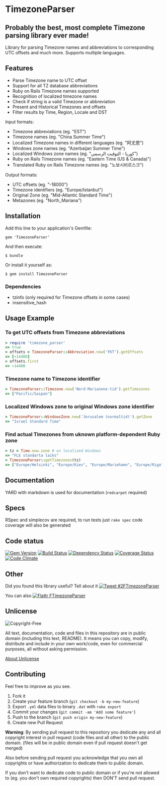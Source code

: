 # TimezoneParser

## Probably the best, most complete Timezone parsing library ever made!

Library for parsing Timezone names and abbreviations to corresponding UTC offsets and much more. Supports multiple languages.

## Features

* Parse Timezone name to UTC offset
* Support for all TZ database abbreviations
* Ruby on Rails Timezone names supported
* Recognition of localized timezone names
* Check if string is a valid Timezone or abbreviation
* Present and Historical Timezones and offsets
* Filter results by Time, Region, Locale and DST


Input formats:

* Timezone abbreviations (eg. "EST")
* Timezone names (eg. "China Summer Time")
* Localized Timezone names in different languages (eg. "阿尤恩")
* Windows zone names (eg. "Azerbaijan Summer Time")
* Localized Windows zone names (eg. "كوريا - التوقيت الرسمي")
* Ruby on Rails Timezone names (eg. "Eastern Time (US & Canada)")
* Translated Ruby on Rails Timezone names (eg. "노보시비르스크")


Output formats:

* UTC offsets (eg. "-18000")
* Timezone identifiers (eg. "Europe/Istanbul")
* Original Zone (eg. "Mid-Atlantic Standard Time")
* Metazones (eg. "North_Mariana")


## Installation

Add this line to your application's Gemfile:

    gem 'TimezoneParser'

And then execute:

    $ bundle

Or install it yourself as:

    $ gem install TimezoneParser


### Dependencies

* tzinfo (only required for Timezone offsets in some cases)
* insensitive_hash

## Usage Example

### To get UTC offsets from Timezone abbreviations

```ruby
> require 'timezone_parser'
=> true
> offsets = TimezoneParser::Abbreviation.new('FKT').getOffsets
=> [-14400]
> offsets.first
=> -14400
```

### Timezone name to Timezone identifier

```ruby
> TimezoneParser::Timezone.new('Nord-Marianene-tid').getTimezones
=> ["Pacific/Saipan"]
```

### Localized Windows zone to original Windows zone identifier

```ruby
> TimezoneParser::WindowsZone.new('Jerusalem (normaltid)').getZone
=> "Israel Standard Time"
```

### Find actual Timezones from uknown platform-dependent Ruby zone

```ruby
> tz = Time.now.zone # on localized Windows
=> "FLE standarta laiks"
> TimezoneParser::getTimezones(tz)
=> ["Europe/Helsinki", "Europe/Kiev", "Europe/Mariehamn", "Europe/Riga", "Europe/Simferopol", "Europe/Sofia", "Europe/Tallinn", "Europe/Uzhgorod", "Europe/Vilnius", "Europe/Zaporozhye"]
```

## Documentation

YARD with markdown is used for documentation (`redcarpet` required)

## Specs

RSpec and simplecov are required, to run tests just `rake spec`
code coverage will also be generated

## Code status
[![Gem Version](https://badge.fury.io/rb/TimezoneParser.png)](http://badge.fury.io/rb/TimezoneParser)
[![Build Status](https://travis-ci.org/davispuh/TimezoneParser.png?branch=master)](https://travis-ci.org/davispuh/TimezoneParser)
[![Dependency Status](https://gemnasium.com/davispuh/TimezoneParser.png)](https://gemnasium.com/davispuh/TimezoneParser)
[![Coverage Status](https://coveralls.io/repos/davispuh/TimezoneParser/badge.png?branch=master)](https://coveralls.io/r/davispuh/TimezoneParser?branch=master)
[![Code Climate](https://codeclimate.com/github/davispuh/TimezoneParser.png)](https://codeclimate.com/github/davispuh/TimezoneParser)

## Other

Did you found this library useful? Tell about it [![Tweet #2FTimezoneParser](http://i.imgur.com/ah3eSk3.png)](https://twitter.com/intent/tweet?hashtags=TimezoneParser&original_referer=https%3A%2F%2Fgithub.com%2Fdavispuh%2FTimezoneParser&related=davispuh&tw_p=tweetbutton&url=https%3A%2F%2Fgithub.com%2Fdavispuh%2FTimezoneParser)

You can also [![Flattr FTimezoneParser](http://api.flattr.com/button/flattr-badge-large.png)](https://flattr.com/submit/auto?user_id=davispuh&url=https%3A%2F%2Fgithub.com%2Fdavispuh%2FTimezoneParser&title=TimezoneParser&language=english&tags=github&category=software) 

## Unlicense

![Copyright-Free](http://unlicense.org/pd-icon.png)

All text, documentation, code and files in this repository are in public domain (including this text, README).
It means you can copy, modify, distribute and include in your own work/code, even for commercial purposes, all without asking permission.

[About Unlicense](http://unlicense.org/)

## Contributing

Feel free to improve as you see.

1. Fork it
2. Create your feature branch (`git checkout -b my-new-feature`)
3. Export `.yml` data files to binary `.dat` with `rake export`
4. Commit your changes (`git commit -am 'Add some feature'`)
5. Push to the branch (`git push origin my-new-feature`)
6. Create new Pull Request


**Warning**: By sending pull request to this repository you dedicate any and all copyright interest in pull request (code files and all other) to the public domain. (files will be in public domain even if pull request doesn't get merged)

Also before sending pull request you acknowledge that you own all copyrights or have authorization to dedicate them to public domain.

If you don't want to dedicate code to public domain or if you're not allowed to (eg. you don't own required copyrights) then DON'T send pull request.
